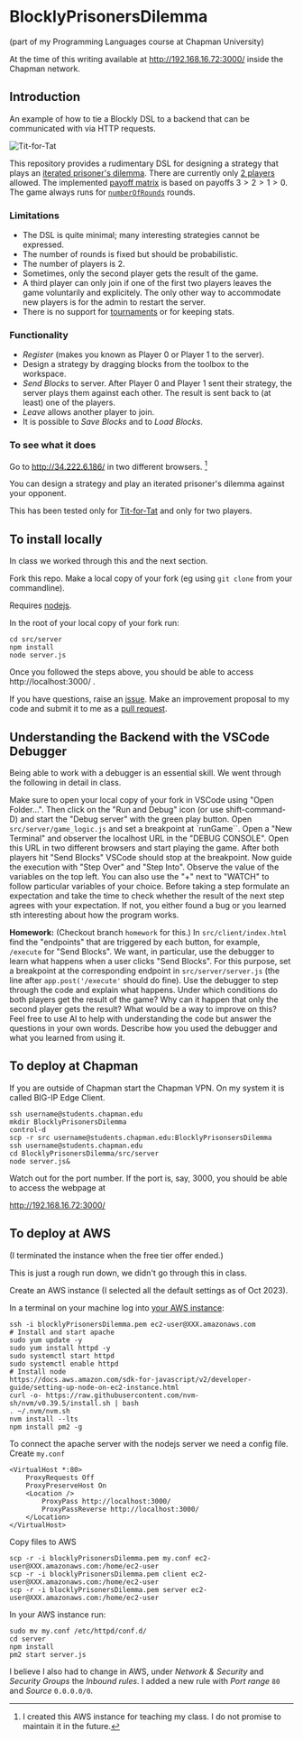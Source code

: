 # BlocklyPrisonersDilemma

(part of my Programming Languages course at Chapman University)

At the time of this writing available at http://192.168.16.72:3000/ inside the Chapman network.

## Introduction

An example of how to tie a Blockly DSL to a backend that can be communicated with via HTTP requests.

![Tit-for-Tat](img/TitForTat.png)

This repository provides a rudimentary DSL for designing a strategy that plays an [iterated prisoner's dilemma](https://en.wikipedia.org/wiki/Prisoner's_dilemma#The_iterated_prisoner's_dilemma). There are currently only [2 players](https://github.com/alexhkurz/BlocklyPrisonersDilemma/blob/61eb62afc027e9879979055424981e01eeb9b42a/src/server/game_logic.js#L4) allowed. The implemented [payoff matrix](https://github.com/alexhkurz/BlocklyPrisonersDilemma/blob/61eb62afc027e9879979055424981e01eeb9b42a/src/server/game_logic.js#L6) is based on payoffs $3>2>1>0$. The game always runs for [`numberOfRounds`](https://github.com/alexhkurz/BlocklyPrisonersDilemma/blob/61eb62afc027e9879979055424981e01eeb9b42a/src/server/game_logic.js#L16) rounds.

### Limitations

- The DSL is quite minimal; many interesting strategies cannot be expressed.
- The number of rounds is fixed but should be probabilistic.
- The number of players is 2.
- Sometimes, only the second player gets the result of the game.
- A third player can only join if one of the first two players leaves the game voluntarily and explicitely. The only other way to accommodate new players is for the admin to restart the server.
- There is no support for [tournaments](https://cs.stanford.edu/people/eroberts/courses/soco/projects/1998-99/game-theory/axelrod.html) or for keeping stats.

### Functionality

- *Register* (makes you known as Player 0 or Player 1 to the server).
- Design a strategy by dragging blocks from the toolbox to the workspace.
- *Send Blocks* to server. After Player 0  and Player 1 sent their strategy, the server plays them against each other. The result is sent back to (at least) one of the players.
- *Leave* allows another player to join.
- It is possible to *Save Blocks* and to *Load Blocks*.

### To see what it does

Go to http://34.222.6.186/ in two different browsers. [^AWS]

[^AWS]: I created this AWS instance for teaching my class. I do not promise to maintain it in the future.

You can design a strategy and play an iterated prisoner's dilemma against your opponent.

This has been tested only for [Tit-for-Tat](img/TitForTat.png) and only for two players.

## To install locally

In class we worked through this and the next section.

Fork this repo. Make a local copy of your fork (eg using `git clone` from your commandline).

Requires [nodejs](https://nodejs.org/en/download).

In the root of your local copy of your fork run:

```
cd src/server
npm install
node server.js
```

Once you followed the steps above, you should be able to access http://localhost:3000/ .

If you have questions, raise an [issue](https://github.com/alexhkurz/BlocklyPrisonersDilemma/issues). Make an improvement proposal to my code and submit it to me as a [pull request](https://github.com/alexhkurz/BlocklyPrisonersDilemma/pulls).

## Understanding the Backend with the VSCode Debugger

Being able to work with a debugger is an essential skill. We went through the following in detail in class.

Make sure to open your local copy of your fork in VSCode using "Open Folder...". Then click on the "Run and Debug" icon (or use shift-command-D) and start the "Debug server" with the green play button. Open `src/server/game_logic.js` and set a breakpoint at `runGame``. Open a "New Terminal" and observer the localhost URL in the "DEBUG CONSOLE". Open this URL in two different browsers and start playing the game. After both players hit "Send Blocks" VSCode should stop at the breakpoint. Now guide the execution with "Step Over" and "Step Into". Observe the value of the variables on the top left. You can also use the "+" next to "WATCH" to follow particular variables of your choice. Before taking a step formulate an expectation and take the time to check whether the result of the next step agrees with your expectation. If not, you either found a bug or you learned sth interesting about how the program works.

**Homework:** (Checkout branch `homework` for this.) In `src/client/index.html` find the "endpoints" that are triggered by each button, for example, `/execute` for "Send Blocks". We want, in particular, use the debugger to learn what happens when a user clicks "Send Blocks". For this purpose, set a breakpoint at the corresponding endpoint in `src/server/server.js` (the line after `app.post('/execute'` should do fine). Use the debugger to step through the code and explain what happens. Under which conditions do both players get the result of the game? Why can it happen that only the second player gets the result? What would be a way to improve on this? Feel free to use AI to help with understanding the code but answer the questions in your own words. Describe how you used the debugger and what you learned from using it. 

## To deploy at Chapman

If you are outside of Chapman start the Chapman VPN. On my system it is called BIG-IP Edge Client.

```
ssh username@students.chapman.edu
mkdir BlocklyPrisonersDilemma
control-d
scp -r src username@students.chapman.edu:BlocklyPrisonsersDilemma
ssh username@students.chapman.edu
cd BlocklyPrisonersDilemma/src/server
node server.js&
```

Watch out for the port number. If the port is, say, 3000, you should be able to access the webpage at 

http://192.168.16.72:3000/


## To deploy at AWS

(I terminated the instance when the free tier offer ended.) 

This is just a rough run down, we didn't go through this in class.

Create an AWS instance (I selected all the default settings as of Oct 2023).

In a terminal on your machine log into [your AWS instance](https://aws.amazon.com/):

```
ssh -i blocklyPrisonersDilemma.pem ec2-user@XXX.amazonaws.com
# Install and start apache
sudo yum update -y  
sudo yum install httpd -y  
sudo systemctl start httpd
sudo systemctl enable httpd
# Install node
https://docs.aws.amazon.com/sdk-for-javascript/v2/developer-guide/setting-up-node-on-ec2-instance.html
curl -o- https://raw.githubusercontent.com/nvm-sh/nvm/v0.39.5/install.sh | bash
. ~/.nvm/nvm.sh
nvm install --lts
npm install pm2 -g
```

To connect the apache server with the nodejs server we need a config file. Create `my.conf`

```
<VirtualHost *:80>
    ProxyRequests Off
    ProxyPreserveHost On
    <Location />
        ProxyPass http://localhost:3000/
        ProxyPassReverse http://localhost:3000/
    </Location>
</VirtualHost>
```


Copy files to AWS
```
scp -r -i blocklyPrisonersDilemma.pem my.conf ec2-user@XXX.amazonaws.com:/home/ec2-user
scp -r -i blocklyPrisonersDilemma.pem client ec2-user@XXX.amazonaws.com:/home/ec2-user
scp -r -i blocklyPrisonersDilemma.pem server ec2-user@XXX.amazonaws.com:/home/ec2-user
```

In your AWS instance run:
```
sudo mv my.conf /etc/httpd/conf.d/
cd server
npm install
pm2 start server.js
```

I believe I also had to change in AWS, under *Network & Security* and  *Security Groups* the *Inbound rules*. I added a new rule with *Port range* `80` and *Source* `0.0.0.0/0`.